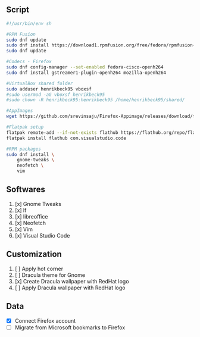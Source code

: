 ## Script

```bash
#!/usr/bin/env sh

#RPM Fusion
sudo dnf update
sudo dnf install https://download1.rpmfusion.org/free/fedora/rpmfusion-free-release-$(rpm -E %fedora).noarch.rpm https://download1.rpmfusion.org/nonfree/fedora/rpmfusion-nonfree-release-$(rpm -E %fedora).noarch.rpm
sudo dnf update

#Codecs - Firefox
sudo dnf config-manager --set-enabled fedora-cisco-openh264
sudo dnf install gstreamer1-plugin-openh264 mozilla-openh264

#VirtualBox shared folder
sudo adduser henrikbeck95 vboxsf
#sudo usermod -aG vboxsf henrikbeck95
#sudo chown -R henrikbeck95:henrikbeck95 /home/henrikbeck95/shared/

#AppImages
wget https://github.com/srevinsaju/Firefox-Appimage/releases/download/firefox/firefox-93.0.r20210927210923-x86_64.AppImage

#Flatpak setup
flatpak remote-add --if-not-exists flathub https://flathub.org/repo/flathub.flatpakrepo
flatpak install flathub com.visualstudio.code

#RPM packages
sudo dnf install \
	gnome-tweaks \
	neofetch \
	vim
```

## Softwares

1. [x] Gnome Tweaks
1. [x] lf
1. [x] libreoffice
1. [x] Neofetch
1. [x] Vim
1. [x] Visual Studio Code

## Customization

1. [ ] Apply hot corner
1. [ ] Dracula theme for Gnome
1. [x] Create Dracula wallpaper with RedHat logo
1. [ ] Apply Dracula wallpaper with RedHat logo

## Data

- [x] Connect Firefox account
- [ ] Migrate from Microsoft bookmarks to Firefox
